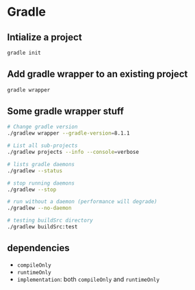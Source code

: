 # Gradle

## Intialize a project
```sh
gradle init
```

## Add gradle wrapper to an existing project
```sh
gradle wrapper
```

## Some gradle wrapper stuff
```sh
# Change gradle version
./gradlew wrapper --gradle-version=8.1.1

# List all sub-projects
./gradlew projects --info --console=verbose

# lists gradle daemons
./gradlew --status

# stop running daemons
./gradlew --stop

# run without a daemon (performance will degrade)
./gradlew --no-daemon

# testing buildSrc directory
./gradlew buildSrc:test
```

## dependencies
* `compileOnly`
* `runtimeOnly`
* `implementation`: both `compileOnly` and `runtimeOnly`
